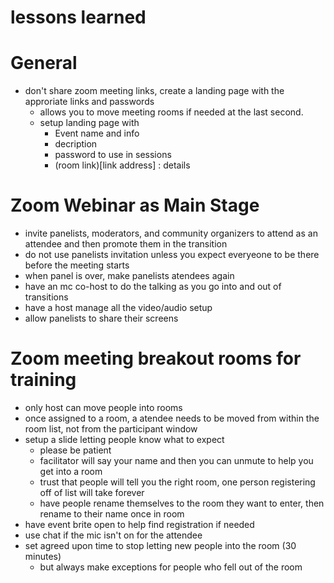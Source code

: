 # lessons learned

# General

- don't share zoom meeting links, create a landing page with the approriate links and passwords
  - allows you to move meeting rooms if needed at the last second.
  - setup landing page with
    - Event name and info
    - decription
    - password to use in sessions
    - (room link)[link address] : details

# Zoom Webinar as Main Stage

- invite panelists, moderators, and community organizers to attend as an attendee and then promote them in the transition
- do not use panelists invitation unless you expect everyeone to be there before the meeting starts
- when panel is over, make panelists atendees again
- have an mc co-host to do the talking as you go into and out of transitions
- have a host manage all the video/audio setup
- allow panelists to share their screens

# Zoom meeting breakout rooms for training

- only host can move people into rooms
- once assigned to a room, a atendee needs to be moved from within the room list, not from the participant window
- setup a slide letting people know what to expect
  - please be patient
  - facilitator will say your name and then you can unmute to help you get into a room
  - trust that people will tell you the right room, one person registering off of list will take forever
  - have people rename themselves to the room they want to enter, then rename to their name once in room
- have event brite open to help find registration if needed
- use chat if the mic isn't on for the attendee
- set agreed upon time to stop letting new people into the room (30 minutes)
  - but always make exceptions for people who fell out of the room
